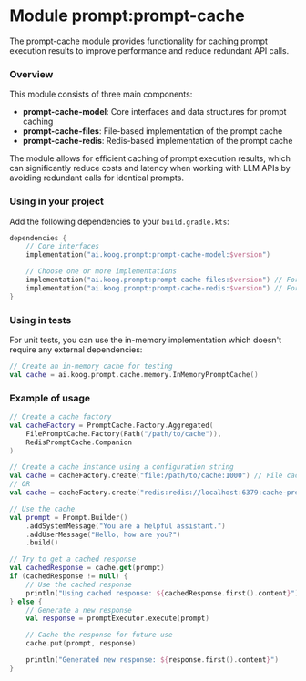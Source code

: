 # Module prompt:prompt-cache

The prompt-cache module provides functionality for caching prompt execution results to improve performance and reduce redundant API calls.

### Overview

This module consists of three main components:
- **prompt-cache-model**: Core interfaces and data structures for prompt caching
- **prompt-cache-files**: File-based implementation of the prompt cache
- **prompt-cache-redis**: Redis-based implementation of the prompt cache

The module allows for efficient caching of prompt execution results, which can significantly reduce costs and latency when working with LLM APIs by avoiding redundant calls for identical prompts.

### Using in your project

Add the following dependencies to your `build.gradle.kts`:

```kotlin
dependencies {
    // Core interfaces
    implementation("ai.koog.prompt:prompt-cache-model:$version")

    // Choose one or more implementations
    implementation("ai.koog.prompt:prompt-cache-files:$version") // For file-based caching
    implementation("ai.koog.prompt:prompt-cache-redis:$version") // For Redis-based caching
}
```

### Using in tests

For unit tests, you can use the in-memory implementation which doesn't require any external dependencies:

```kotlin
// Create an in-memory cache for testing
val cache = ai.koog.prompt.cache.memory.InMemoryPromptCache()
```

### Example of usage

```kotlin
// Create a cache factory
val cacheFactory = PromptCache.Factory.Aggregated(
    FilePromptCache.Factory(Path("/path/to/cache")),
    RedisPromptCache.Companion
)

// Create a cache instance using a configuration string
val cache = cacheFactory.create("file:/path/to/cache:1000") // File cache with 1000 max files
// OR
val cache = cacheFactory.create("redis:redis://localhost:6379:cache-prefix:86400") // Redis cache with 1 day TTL

// Use the cache
val prompt = Prompt.Builder()
    .addSystemMessage("You are a helpful assistant.")
    .addUserMessage("Hello, how are you?")
    .build()

// Try to get a cached response
val cachedResponse = cache.get(prompt)
if (cachedResponse != null) {
    // Use the cached response
    println("Using cached response: ${cachedResponse.first().content}")
} else {
    // Generate a new response
    val response = promptExecutor.execute(prompt)

    // Cache the response for future use
    cache.put(prompt, response)

    println("Generated new response: ${response.first().content}")
}
```
